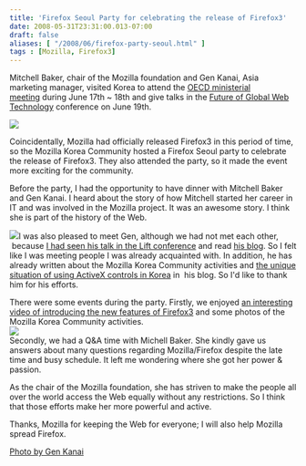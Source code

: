 ```yaml
---
title: 'Firefox Seoul Party for celebrating the release of Firefox3'
date: 2008-05-31T23:31:00.013-07:00
draft: false
aliases: [ "/2008/06/firefox-party-seoul.html" ]
tags : [Mozilla, Firefox3]
---
```


Mitchell Baker, chair of the Mozilla foundation and Gen Kanai, Asia marketing manager, visited Korea to attend the [OECD ministerial meeting](http://www.oecdministerialseoul2008.org/en/programmee/speaker_view.html?id=81) during June 17th ~ 18th and give talks in the [Future of Global Web Technology](http://webappscon.com/fwf/2008/english.html) conference on June 19th.  
  

[![](https://farm4.static.flickr.com/3137/2592111475_e51458096a.jpg)](http://farm4.static.flickr.com/3137/2592111475_e51458096a.jpg)

Coincidentally, Mozilla had officially released Firefox3 in this period of time, so the Mozilla Korea Community hosted a Firefox Seoul party to celebrate the release of Firefox3. They also attended the party, so it made the event more exciting for the community.  
  
Before the party, I had the opportunity to have dinner with Mitchell Baker and Gen Kanai. I heard about the story of how Mitchell started her career in IT and was involved in the Mozilla project. It was an awesome story. I think she is part of the history of the Web.  
  
[![](https://farm4.static.flickr.com/3233/2600070070_c3d0206568_m.jpg)](http://farm4.static.flickr.com/3233/2600070070_c3d0206568_m.jpg)I was also pleased to meet Gen, although we had not met each other,  because [I had seen his talk in the Lift conference](http://joone4u.blogspot.com/2008/02/open-source-in-asia.html) and read [his blog](http://blog.mozilla.com/gen/). So I felt like I was meeting people I was already acquainted with. In addition, he has already written about the Mozilla Korea Community activities and [the unique situation of using ActiveX controls in Korea](http://blog.mozilla.com/gen/2007/02/27/the-cost-of-monoculture/) in  his blog. So I'd like to thank him for his efforts.  

  

  
There were some events during the party. Firstly, we enjoyed [an interesting video of introducing the new features of Firefox3](http://www.youtube.com/watch?v=UbktEKwoS-E) and some photos of the Mozilla Korea Community activities.  
[![](https://farm4.static.flickr.com/3172/2605495028_64f0427df9_m.jpg)](http://farm4.static.flickr.com/3172/2605495028_64f0427df9_m.jpg)  
Secondly, we had a Q&A time with Michell Baker. She kindly gave us answers about many questions regarding Mozilla/Firefox despite the late time and busy schedule. It left me wondering where she got her power & passion.  
  
As the chair of the Mozilla foundation, she has striven to make the people all over the world access the Web equally without any restrictions. So I think that those efforts make her more powerful and active.  
  
Thanks, Mozilla for keeping the Web for everyone; I will also help Mozilla spread Firefox.  
  
[Photo by Gen Kanai](http://www.flickr.com/photos/gen/2592111475/)